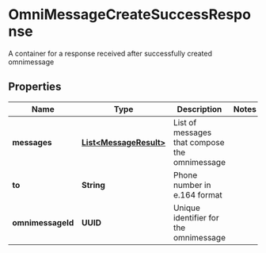 

# OmniMessageCreateSuccessResponse

A container for a response received after successfully created omnimessage

## Properties

| Name | Type | Description | Notes |
|------------ | ------------- | ------------- | -------------|
|**messages** | [**List&lt;MessageResult&gt;**](MessageResult.md) | List of messages that compose the omnimessage |  |
|**to** | **String** | Phone number in e.164 format |  |
|**omnimessageId** | **UUID** | Unique identifier for the omnimessage |  |




